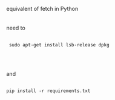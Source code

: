 equivalent of fetch in Python<br><br><br>
need to 
<pre>
 <code>
 sudo apt-get install lsb-release dpkg
 </code>
 </pre>
<br>
and
<br>
<pre>
 <code>
pip install -r requirements.txt </code>
 </pre>
